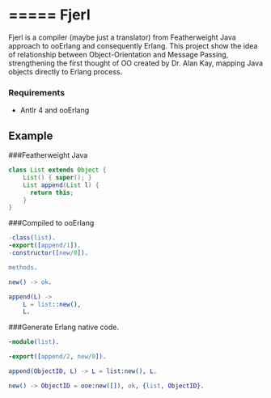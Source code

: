 =====
Fjerl
=====

Fjerl is a compiler (maybe just a translator) from Featherweight Java approach to ooErlang and consequently Erlang. This project show the idea of relationship between Object-Orientation and Message Passing, strengthening the first thought of OO created by Dr. Alan Kay, mapping Java objects directly to Erlang process.

### Requirements
* Antlr 4 and ooErlang

Example
-------
###Featherweight Java 
```java
class List extends Object {
    List() { super(); }
    List append(List l) {
      return this;
    }
}
```
###Compiled to ooErlang
```erlang
-class(list).
-export([append/1]).
-constructor([new/0]).

methods.

new() -> ok.

append(L) ->
    L = list::new(),
    L.
```
###Generate Erlang native code.

```erlang
-module(list).

-export([append/2, new/0]).

append(ObjectID, L) -> L = list:new(), L.

new() -> ObjectID = ooe:new([]), ok, {list, ObjectID}.
```
